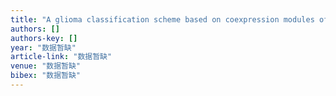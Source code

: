 ```yaml
---
title: "A glioma classification scheme based on coexpression modules of EGFR and PDGFRA"
authors: []
authors-key: []
year: "数据暂缺"
article-link: "数据暂缺"
venue: "数据暂缺"
bibex: "数据暂缺"
---
```

